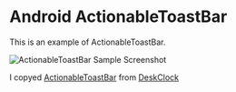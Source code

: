 Android ActionableToastBar
==============================

This is an example of ActionableToastBar.

![ActionableToastBar Sample Screenshot][1]


I copyed [ActionableToastBar][2] from [DeskClock][3]


[1]:https://raw.github.com/twocity/ActionableToastBar/master/Screenshot_ActionableToastBar.png

[2]:https://android.googlesource.com/platform/packages/apps/DeskClock/+/android-4.2.2_r1/src/com/android/deskclock/widget/ActionableToastBar.java

[3]:https://android.googlesource.com/platform/packages/apps/DeskClock/+/android-4.2.2_r1
